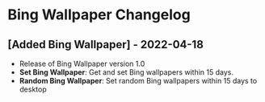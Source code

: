 # Bing Wallpaper Changelog

## [Added Bing Wallpaper] - 2022-04-18
- Release of Bing Wallpaper version 1.0
- **Set Bing Wallpaper**: Get and set Bing wallpapers within 15 days.
- **Random Bing Wallpaper**: Set random Bing wallpapers within 15 days to desktop
